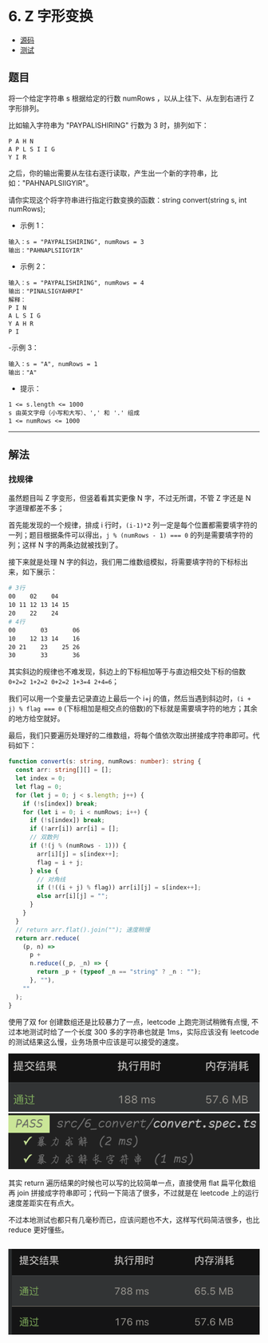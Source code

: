 # 6. Z 字形变换

- [源码](https://github.com/shellingfordly/algorithms/tree/master/src/6_convert/convert.ts)
- [测试](https://github.com/shellingfordly/algorithms/tree/master/src/6_convert/convert.spec.ts)

## 题目

将一个给定字符串 s 根据给定的行数 numRows ，以从上往下、从左到右进行 Z 字形排列。

比如输入字符串为 "PAYPALISHIRING" 行数为 3 时，排列如下：

```
P A H N
A P L S I I G
Y I R
```

之后，你的输出需要从左往右逐行读取，产生出一个新的字符串，比如："PAHNAPLSIIGYIR"。

请你实现这个将字符串进行指定行数变换的函数：string convert(string s, int numRows);

- 示例 1：

```
输入：s = "PAYPALISHIRING", numRows = 3
输出："PAHNAPLSIIGYIR"
```

- 示例 2：

```
输入：s = "PAYPALISHIRING", numRows = 4
输出："PINALSIGYAHRPI"
解释：
P I N
A L S I G
Y A H R
P I
```

-示例 3：

```
输入：s = "A", numRows = 1
输出："A"
```

- 提示：

```
1 <= s.length <= 1000
s 由英文字母（小写和大写）、',' 和 '.' 组成
1 <= numRows <= 1000
```

---

## 解法

### 找规律

虽然题目叫 Z 字变形，但竖着看其实更像 N 字，不过无所谓，不管 Z 字还是 N 字道理都差不多；

首先能发现的一个规律，排成 i 行时，`(i-1)*2` 列一定是每个位置都需要填字符的一列；题目根据条件可以得出，`j % (numRows - 1) === 0` 的列是需要填字符的列；这样 N 字的两条边就被找到了。

接下来就是处理 N 字的斜边，我们用二维数组模拟，将需要填字符的下标标出来，如下展示：

```bash
# 3行
00    02    04
10 11 12 13 14 15
20    22    24
# 4行
00       03       06
10    12 13 14    16
20 21    23    25 26
30       33       36
```

其实斜边的规律也不难发现，斜边上的下标相加等于与直边相交处下标的倍数 `0+2=2 1+2=2 0+2=2 1+3=4 2+4=6`；

我们可以用一个变量去记录直边上最后一个 i+j 的值，然后当遇到斜边时，`(i + j) % flag === 0` (下标相加是相交点的倍数)的下标就是需要填字符的地方；其余的地方给空就好。

最后，我们只要遍历处理好的二维数组，将每个值依次取出拼接成字符串即可。代码如下：

```ts
function convert(s: string, numRows: number): string {
  const arr: string[][] = [];
  let index = 0;
  let flag = 0;
  for (let j = 0; j < s.length; j++) {
    if (!s[index]) break;
    for (let i = 0; i < numRows; i++) {
      if (!s[index]) break;
      if (!arr[i]) arr[i] = [];
      // 双数列
      if (!(j % (numRows - 1))) {
        arr[i][j] = s[index++];
        flag = i + j;
      } else {
        // 对角线
        if (!((i + j) % flag)) arr[i][j] = s[index++];
        else arr[i][j] = "";
      }
    }
  }
  // return arr.flat().join(""); 速度稍慢
  return arr.reduce(
    (p, n) =>
      p +
      n.reduce((_p, _n) => {
        return _p + (typeof _n == "string" ? _n : "");
      }, ""),
    ""
  );
}
```

使用了双 for 创建数组还是比较暴力了一点，leetcode 上跑完测试稍微有点慢, 不过本地测试时给了一个长度 300 多的字符串也就是 1ms，实际应该没有 leetcode 的测试结果这么慢，业务场景中应该是可以接受的速度。

![](2022-07-28-14-49-13.png)
![](2022-07-28-14-54-25.png)

其实 return 遍历结果的时候也可以写的比较简单一点，直接使用 flat 扁平化数组再 join 拼接成字符串即可；代码一下简洁了很多，不过就是在 leetcode 上的运行速度差距实在有点大。

不过本地测试也都只有几毫秒而已，应该问题也不大，这样写代码简洁很多，也比 reduce 更好懂些。

## ![](2022-07-28-15-28-22.png)
